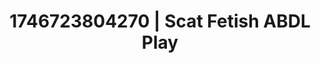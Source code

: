 ---
categories:
- Erotic adventure
- Intimate reveal
- AI-generated
- Self-pleasure
- Non-binary beauty
- Subtle dominance
- ASMR
- Cosplay
image: /assets/images/1746723804270.jpg
layout: post
seo:
  description: Featured content with premium Scat Fetish, ABDL Play. HD images available.
  keywords: Scat Fetish, ABDL Play
  og_image: /assets/images/1746723804270.jpg
  schema_type: VisualArtwork
tags:
- '#1746723804270'
- Scat Fetish
- ABDL Play
title: 1746723804270 | Scat Fetish ABDL Play
---